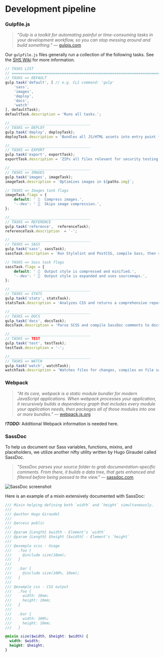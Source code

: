 # Development pipeline

### Gulpfile.js
> _"Gulp is a toolkit for automating painful or time-consuming tasks in your development workflow, so you can stop messing around and build something."_
> — [gulpjs.com](https://gulpjs.com/)

Our `gulpfile.js` files generally run a collection of the following tasks. See the [SHS Wiki](http://wiki.esitelabs.com:1081/index.php/Gulp_Workflow) for more information.

```js
// TASKS LIST
// ========================================================================
// TASKS => DEFAULT
gulp.task('default', [ // e.g. CLI command: 'gulp'
    'sass', 
    'images', 
    'deploy', 
    'docs', 
    'watch'
], defaultTask);
defaultTask.description = 'Runs all tasks.';

//_____________________________________
// TASKS => DEPLOY
gulp.task('deploy', deployTask);
deployTask.description = 'Bundles all JS/HTML assets into entry point *.min.js bundles.';

//_____________________________________
// TASKS => EXPORT
gulp.task('export', exportTask);
exportTask.description = 'ZIPs all files relevant for security testing (excludes conf and vendor).';

//_____________________________________
// TASKS => IMAGES
gulp.task('images', imageTask);
imageTask.description = `Optimizes images in ${paths.img}`;

// TASKS => Images task flags
imageTask.flags = {
    default: ' 🏁  Compress images.',
    '--dev': ' 🏁  Skips image compression.',
};

//_____________________________________
// TASKS => REFERENCE
gulp.task('reference',  referenceTask);
referenceTask.description  = '-';

//_____________________________________
// TASKS => SASS
gulp.task('sass', sassTask);
sassTask.description = `Run Stylelint and PostCSS, compile Sass, then save to ${paths.sass}`;

// TASKS => Sass task flags
sassTask.flags = {
    default: ' 🏁  Output style is compressed and minified.',
    '--dev': ' 🏁  Output style is expanded and uses sourcemaps.',
};

//_____________________________________
// TASKS => STATS
gulp.task('stats', statsTask);
statsTask.description = 'Analyzes CSS and returns a comprehensive report object.';

//_____________________________________
// TASKS => DOCS
gulp.task('docs', docsTask);
docsTask.description = 'Parse SCSS and compile SassDoc comments to docs/ dir.';

//_____________________________________
// TASKS => TEST
gulp.task('test', testTask);
testTask.description = '-';

//_____________________________________
// TASKS => WATCH
gulp.task('watch', watchTask);
watchTask.description = 'Watches files for changes, compiles on file saves, and reloads BrowserSync if necessary.';
```

### Webpack
> _"At its core, webpack is a static module bundler for modern JavaScript applications. When webpack processes your application, it recursively builds a dependency graph that includes every module your application needs, then packages all of those modules into one or more bundles."_
> — [webpack.js.org](https://webpack.js.org/)

**_!TODO:_** Additional Webpack information is needed here.

### SassDoc
To help us document our Sass variables, functions, mixins, and placeholders, we utilize another nifty utility written by Hugo Giraudel called SassDoc.

> _"SassDoc parses your source folder to grab documentation-specific comments. From there, it builds a data tree, that gets enhanced and filtered before being passed to the view."_
> — [sassdoc.com](http://sassdoc.com/)


![SassDoc screenshot](../assets/img/sassdoc-preview.jpg)

Here is an example of a mixin extensively documented with SassDoc:

```scss
/// Mixin helping defining both `width` and `height` simultaneously.
///
/// @author Hugo Giraudel
///
/// @access public
///
/// @param {Length} $width - Element’s `width`
/// @param {Length} $height [$width] - Element’s `height`
///
/// @example scss - Usage
///   .foo {
///     @include size(10em);
///   }
///
///   .bar {
///     @include size(100%, 10em);
///   }
///
/// @example css - CSS output
///   .foo {
///     width: 10em;
///     height: 10em;
///   }
///
///   .bar {
///     width: 100%;
///     height: 10em;
///   }

@mixin size($width, $height: $width) {
  width: $width;
  height: $height;
}
```